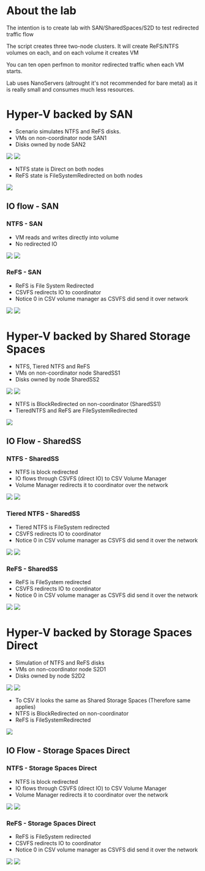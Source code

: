 # About the lab

The intention is to create lab with SAN/SharedSpaces/S2D to test redirected traffic flow

The script creates three two-node clusters. It will create ReFS/NTFS volumes on each, and on each volume it creates VM

You can ten open perfmon to monitor redirected traffic when each VM starts.

Lab uses NanoServers (altrought it's not recommended for bare metal) as it is really small and consumes much less resources.

# Hyper-V backed by SAN

* Scenario simulates NTFS and ReFS disks.
* VMs on non-coordinator node SAN1
* Disks owned by node SAN2

![](/Hyper-V/TestingRedirection/Screenshots/SAN_VMs.PNG)
![](/Hyper-V/TestingRedirection/Screenshots/SAN_Disks.PNG)

* NTFS state is Direct on both nodes
* ReFS state is FileSystemRedirected on both nodes

![](/Hyper-V/TestingRedirection/Screenshots/SAN_CSVState.png)

## IO flow - SAN

### NTFS - SAN
* VM reads and writes directly into volume
* No redirected IO

![](/Hyper-V/TestingRedirection/Screenshots/Drawing_Direct.png)
![](/Hyper-V/TestingRedirection/Screenshots/SAN.PNG)

### ReFS - SAN

* ReFS is File System Redirected
* CSVFS redirects IO to coordinator
* Notice 0 in CSV volume manager as CSVFS did send it over network

![](/Hyper-V/TestingRedirection/Screenshots/Drawing_FileSystemRedirected.png)
![](/Hyper-V/TestingRedirection/Screenshots/SAN.PNG)


# Hyper-V backed by Shared Storage Spaces

* NTFS, Tiered NTFS and ReFS
* VMs on non-coordinator node SharedSS1
* Disks owned by node SharedSS2

![](/Hyper-V/TestingRedirection/Screenshots/SharedSS_VMs.PNG)
![](/Hyper-V/TestingRedirection/Screenshots/SharedSS_Disks.PNG)


* NTFS is BlockRedirected on non-coordinator (SharedSS1)
* TieredNTFS and ReFS are FileSystemRedirected

![](/Hyper-V/TestingRedirection/Screenshots/SharedSS_CSVState.png)


## IO Flow - SharedSS

### NTFS - SharedSS

* NTFS is block redirected
* IO flows through CSVFS (direct IO) to  CSV Volume Manager
* Volume Manager redirects it to coordinator over the network

![](/Hyper-V/TestingRedirection/Screenshots/Drawing_BlockRedirected.png)
![](/Hyper-V/TestingRedirection/Screenshots/SharedSS.PNG)

### Tiered NTFS - SharedSS

* Tiered NTFS is FileSystem redirected
* CSVFS redirects IO to coordinator
* Notice 0 in CSV volume manager as CSVFS did send it over the network

![](/Hyper-V/TestingRedirection/Screenshots/Drawing_FileSystemRedirected.png)
![](/Hyper-V/TestingRedirection/Screenshots/SharedSS.PNG)

### ReFS - SharedSS

* ReFS is FileSystem redirected
* CSVFS redirects IO to coordinator
* Notice 0 in CSV volume manager as CSVFS did send it over the network

![](/Hyper-V/TestingRedirection/Screenshots/Drawing_FileSystemRedirected.png)
![](/Hyper-V/TestingRedirection/Screenshots/SharedSS.PNG)


# Hyper-V backed by Storage Spaces Direct

* Simulation of NTFS and ReFS disks
* VMs on non-coordinator node S2D1
* Disks owned by node S2D2

![](/Hyper-V/TestingRedirection/Screenshots/S2D_VMs.PNG)
![](/Hyper-V/TestingRedirection/Screenshots/S2D_Disks.PNG)

* To CSV it looks the same as Shared Storage Spaces (Therefore same applies)
* NTFS is BlockRedirected on non-coordinator
* ReFS is FileSystemRedirected

![](/Hyper-V/TestingRedirection/Screenshots/S2D_CSVState.png)

## IO Flow - Storage Spaces Direct

### NTFS - Storage Spaces Direct

* NTFS is block redirected
* IO flows through CSVFS (direct IO) to CSV Volume Manager
* Volume Manager redirects it to coordinator over the network

![](/Hyper-V/TestingRedirection/Screenshots/Drawing_BlockRedirected.png)
![](/Hyper-V/TestingRedirection/Screenshots/S2D.PNG)

### ReFS - Storage Spaces Direct

* ReFS is FileSystem redirected
* CSVFS redirects IO to coordinator
* Notice 0 in CSV volume manager as CSVFS did send it over the network

![](/Hyper-V/TestingRedirection/Screenshots/Drawing_FileSystemRedirected.png)
![](/Hyper-V/TestingRedirection/Screenshots/S2D.PNG)